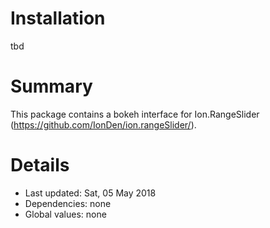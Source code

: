 # Installation
tbd

# Summary
This package contains a bokeh interface for Ion.RangeSlider (https://github.com/IonDen/ion.rangeSlider/).

# Details
 * Last updated: Sat, 05 May 2018
 * Dependencies: none
 * Global values: none

